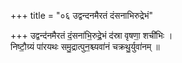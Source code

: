 +++
title = "०६ उद्वन्दनमैरतं दंसनाभिरुद्रेभं"

+++
उद्वन्द॑नमैरतं दं॒सना॑भि॒रुद्रे॒भं द॑स्रा वृषणा॒ शची॑भिः ।  
निष्टौ॒ग्र्यं पा॑रयथः समु॒द्रात्पुन॒श्च्यवा॑नं चक्रथु॒र्युवा॑नम् ॥